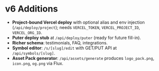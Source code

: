 # v6 Additions
- **Project-bound Vercel deploy** with optional alias and env injection (`/api/deploy/project`); needs `VERCEL_TOKEN`, `VERCEL_PROJECT_ID`, `VERCEL_ORG_ID`.
- **Puter deploy stub** at `/api/deploy/puter` (ready for future fill-in).
- **Richer schema**: testimonials, FAQ, integrations.
- **Symbol editor**: `/s/[slug]/edit` with GET/PUT API at `/api/symbols/[slug]`.
- **Asset Pack generator**: `/api/assets/generate` produces `logo_pack.png`, `icon.png`, `og.png` via Flux.
